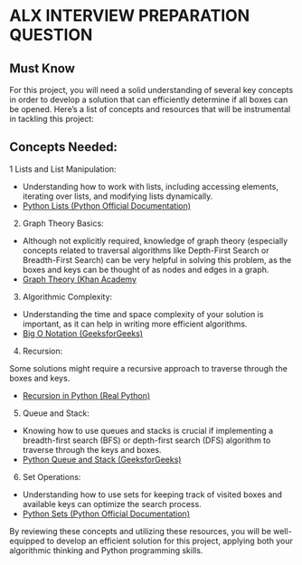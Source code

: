 # ALX INTERVIEW PREPARATION QUESTION

## Must Know
For this project, you will need a solid understanding of several key concepts in order to develop a solution that can efficiently determine if all boxes can be opened. Here’s a list of concepts and resources that will be instrumental in tackling this project:

## Concepts Needed:
1 Lists and List Manipulation:

- Understanding how to work with lists, including accessing elements, iterating over lists, and modifying lists dynamically.
- [Python Lists (Python Official Documentation)](https://docs.python.org/3/tutorial/datastructures.html)

2. Graph Theory Basics:

- Although not explicitly required, knowledge of graph theory (especially concepts related to traversal algorithms like Depth-First Search or Breadth-First Search) can be very helpful in solving this problem, as the boxes and keys can be thought of as nodes and edges in a graph.
- [Graph Theory (Khan Academy](https://www.khanacademy.org/computing/computer-science/algorithms/graph-representation/a/representing-graphs)

3. Algorithmic Complexity:

- Understanding the time and space complexity of your solution is important, as it can help in writing more efficient algorithms.
- [Big O Notation (GeeksforGeeks)](https://www.geeksforgeeks.org/asymptotic-notation-and-analysis-based-on-input-size-of-algorithms/)

4. Recursion:

Some solutions might require a recursive approach to traverse through the boxes and keys.
- [Recursion in Python (Real Python)](https://realpython.com/python-recursion/)

5. Queue and Stack:

- Knowing how to use queues and stacks is crucial if implementing a breadth-first search (BFS) or depth-first search (DFS) algorithm to traverse through the keys and boxes.
- [Python Queue and Stack (GeeksforGeeks)](https://www.geeksforgeeks.org/queue-in-python/)

6. Set Operations:

- Understanding how to use sets for keeping track of visited boxes and available keys can optimize the search process.
- [Python Sets (Python Official Documentation)](https://docs.python.org/3/tutorial/datastructures.html#sets)

By reviewing these concepts and utilizing these resources, you will be well-equipped to develop an efficient solution for this project, applying both your algorithmic thinking and Python programming skills.
